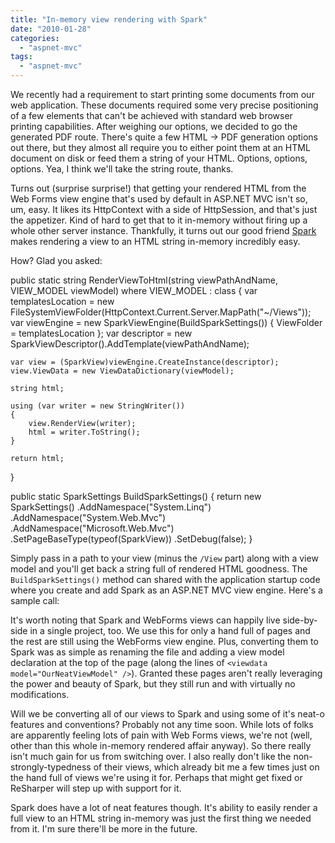 ```yaml
---
title: "In-memory view rendering with Spark"
date: "2010-01-28"
categories: 
  - "aspnet-mvc"
tags: 
  - "aspnet-mvc"
---
```


We recently had a requirement to start printing some documents from our web application. These documents required some very precise positioning of a few elements that can't be achieved with standard web browser printing capabilities. After weighing our options, we decided to go the generated PDF route. There's quite a few HTML -> PDF generation options out there, but they almost all require you to either point them at an HTML document on disk or feed them a string of your HTML. Options, options, options. Yea, I think we'll take the string route, thanks.

Turns out (surprise surprise!) that getting your rendered HTML from the Web Forms view engine that's used by default in ASP.NET MVC isn't so, um, easy. It likes its HttpContext with a side of HttpSession, and that's just the appetizer. Kind of hard to get that to it in-memory without firing up a whole other server instance. Thankfully, it turns out our good friend [Spark](http://sparkviewengine.com/) makes rendering a view to an HTML string in-memory incredibly easy.

How? Glad you asked:

public static string RenderViewToHtml(string viewPathAndName, VIEW\_MODEL viewModel) where VIEW\_MODEL : class
{
	var templatesLocation = new FileSystemViewFolder(HttpContext.Current.Server.MapPath("~/Views"));
	var viewEngine = new SparkViewEngine(BuildSparkSettings()) { ViewFolder = templatesLocation };
	var descriptor = new SparkViewDescriptor().AddTemplate(viewPathAndName);

	var view = (SparkView)viewEngine.CreateInstance(descriptor);
	view.ViewData = new ViewDataDictionary(viewModel);

	string html;

	using (var writer = new StringWriter())
	{
		view.RenderView(writer);
		html = writer.ToString();
	}

	return html;
}

public static SparkSettings BuildSparkSettings()
{
	return new SparkSettings()
		.AddNamespace("System.Linq")
		.AddNamespace("System.Web.Mvc")
		.AddNamespace("Microsoft.Web.Mvc")
		.SetPageBaseType(typeof(SparkView))
		.SetDebug(false);
} 

Simply pass in a path to your view (minus the `/View` part) along with a view model and you'll get back a string full of rendered HTML goodness. The `BuildSparkSettings()` method can shared with the application startup code where you create and add Spark as an ASP.NET MVC view engine. Here's a sample call:

It's worth noting that Spark and WebForms views can happily live side-by-side in a single project, too. We use this for only a hand full of pages and the rest are still using the WebForms view engine. Plus, converting them to Spark was as simple as renaming the file and adding a view model declaration at the top of the page (along the lines of `<viewdata model="OurNeatViewModel" />`). Granted these pages aren't really leveraging the power and beauty of Spark, but they still run and with virtually no modifications.

Will we be converting all of our views to Spark and using some of it's neat-o features and conventions? Probably not any time soon. While lots of folks are apparently feeling lots of pain with Web Forms views, we're not (well, other than this whole in-memory rendered affair anyway). So there really isn't much gain for us from switching over. I also really don't like the non-strongly-typedness of their views, which already bit me a few times just on the hand full of views we're using it for. Perhaps that might get fixed or ReSharper will step up with support for it.

Spark does have a lot of neat features though. It's ability to easily render a full view to an HTML string in-memory was just the first thing we needed from it. I'm sure there'll be more in the future.
